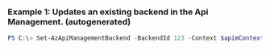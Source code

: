 ### Example 1: Updates an existing backend in the Api Management. (autogenerated)
```powershell
PS C:\> Set-AzApiManagementBackend -BackendId 123 -Context $apimContext -Credential $credential -Protocol http -ResourceId /subscriptions/subid/resourceGroups/Api-Default-West-US/providers/Microsoft.ApiManagement/service/contoso -Url https://contoso.com/awesomeapi
```

